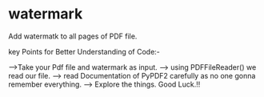 # watermark
Add watermatk to all pages of PDF file.


key Points for Better Understanding of Code:-

-->Take your Pdf file and watermark as input.
--> using PDFFileReader() we read our file.
--> read Documentation of PyPDF2 carefully as no one gonna remember everything.
--> Explore the things. Good Luck.!!
